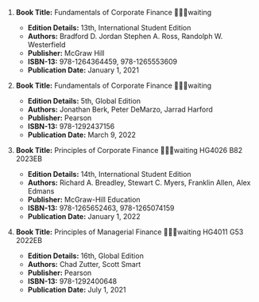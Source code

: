 1. **Book Title:** Fundamentals of Corporate Finance 📒🔐🚫waiting
   - **Edition Details:** 13th, International Student Edition
   - **Authors:** Bradford D. Jordan Stephen A. Ross, Randolph W. Westerfield
   - **Publisher:** McGraw Hill
   - **ISBN-13:** 978-1264364459, 978-1265553609
   - **Publication Date:** January 1, 2021

2. **Book Title:** Fundamentals of Corporate Finance 📒🔐🚫waiting
   - **Edition Details:** 5th, Global Edition
   - **Authors:** Jonathan Berk, Peter DeMarzo, Jarrad Harford
   - **Publisher:** Pearson
   - **ISBN-13:** 978-1292437156
   - **Publication Date:** March 9, 2022

3. **Book Title:** Principles of Corporate Finance 📒🔐🚫waiting HG4026 B82 2023EB
   - **Edition Details:** 14th, International Student Edition
   - **Authors:** Richard A. Breadley, Stewart C. Myers, Franklin Allen, Alex Edmans
   - **Publisher:** McGraw-Hill Education
   - **ISBN-13:** 978-1265652463, 978-1265074159 
   - **Publication Date:** January 1, 2022

4. **Book Title:** Principles of Managerial Finance 📒🔐🚫waiting HG4011 G53 2022EB
   - **Edition Details:** 16th, Global Edition
   - **Authors:** Chad Zutter, Scott Smart
   - **Publisher:** Pearson
   - **ISBN-13:** 978-1292400648
   - **Publication Date:** July 1, 2021
